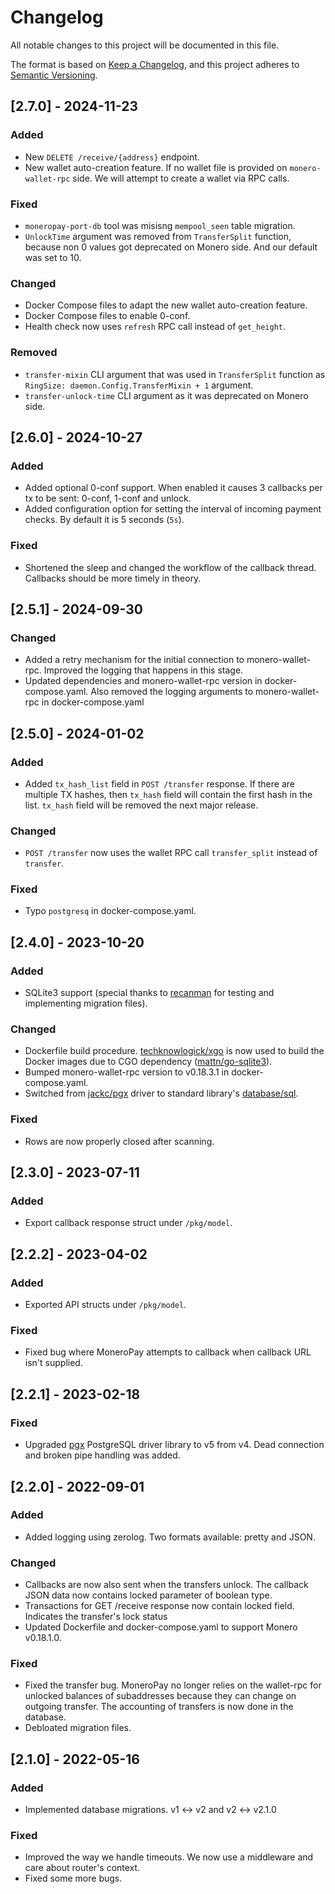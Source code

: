 # Changelog

All notable changes to this project will be documented in this file.

The format is based on [Keep a Changelog](https://keepachangelog.com/en/1.0.0/),
and this project adheres to [Semantic Versioning](https://semver.org/spec/v2.0.0.html).

## [2.7.0] - 2024-11-23
### Added
- New `DELETE /receive/{address}` endpoint.
- New wallet auto-creation feature. If no wallet file is provided on `monero-wallet-rpc` side. We will attempt to create a wallet via RPC calls.

### Fixed
- `moneropay-port-db` tool was misisng `mempool_seen` table migration.
- `UnlockTime` argument was removed from `TransferSplit` function, because non 0 values got deprecated on Monero side. And our default was set to 10.

### Changed
- Docker Compose files to adapt the new wallet auto-creation feature.
- Docker Compose files to enable 0-conf.
- Health check now uses `refresh` RPC call instead of `get_height`.

### Removed
- `transfer-mixin` CLI argument that was used in `TransferSplit` function as `RingSize: daemon.Config.TransferMixin + 1` argument.
- `transfer-unlock-time` CLI argument as it was deprecated on Monero side.

## [2.6.0] - 2024-10-27
### Added
- Added optional 0-conf support. When enabled it causes 3 callbacks per tx to be sent: 0-conf, 1-conf and unlock.
- Added configuration option for setting the interval of incoming payment checks. By default it is 5 seconds (`5s`).

### Fixed
- Shortened the sleep and changed the workflow of the callback thread. Callbacks should be more timely in theory.

## [2.5.1] - 2024-09-30
### Changed
- Added a retry mechanism for the initial connection to monero-wallet-rpc. Improved the logging that happens in this stage.
- Updated dependencies and monero-wallet-rpc version in docker-compose.yaml. Also removed the logging arguments to monero-wallet-rpc in docker-compose.yaml

## [2.5.0] - 2024-01-02
### Added
- Added `tx_hash_list` field in `POST /transfer` response. If there are multiple TX hashes, then `tx_hash` field will contain the first hash in the list. `tx_hash` field will be removed the next major release.

### Changed
- `POST /transfer` now uses the wallet RPC call `transfer_split` instead of `transfer`.

### Fixed
- Typo `postgresq` in docker-compose.yaml.

## [2.4.0] - 2023-10-20
### Added
- SQLite3 support (special thanks to [recanman](http://recanman7nly4wwc5f2t2h55jnxsr7wo664o3lsydngwetvrguz4esid.onion/) for testing and implementing migration files).

### Changed
- Dockerfile build procedure. [techknowlogick/xgo](https://github.com/techknowlogick/xgo) is now used to build the Docker images due to CGO dependency ([mattn/go-sqlite3](http://mattn.github.io/go-sqlite3/)).
- Bumped monero-wallet-rpc version to v0.18.3.1 in docker-compose.yaml.
- Switched from [jackc/pgx](https://github.com/jackc/pgx) driver to standard library's [database/sql](https://pkg.go.dev/database/sql).

### Fixed
- Rows are now properly closed after scanning.

## [2.3.0] - 2023-07-11
### Added
- Export callback response struct under `/pkg/model`.

## [2.2.2] - 2023-04-02
### Added
- Exported API structs under `/pkg/model`.

### Fixed
- Fixed bug where MoneroPay attempts to callback when callback URL isn't supplied.

## [2.2.1] - 2023-02-18
### Fixed
- Upgraded [pgx](https://github.com/jackc/pgx) PostgreSQL driver library to v5 from v4. Dead connection and broken pipe handling was added.

## [2.2.0] - 2022-09-01
### Added
- Added logging using zerolog. Two formats available: pretty and JSON.

### Changed
- Callbacks are now also sent when the transfers unlock. The callback JSON data now contains locked parameter of boolean type.
- Transactions for GET /receive response now contain locked field. Indicates the transfer's lock status
- Updated Dockerfile and docker-compose.yaml to support Monero v0.18.1.0.

### Fixed
- Fixed the transfer bug. MoneroPay no longer relies on the wallet-rpc for unlocked balances of subaddresses because they can change on outgoing transfer. The accounting of transfers is now done in the database.
- Debloated migration files.

## [2.1.0] - 2022-05-16
### Added
- Implemented database migrations. v1 <-> v2 and v2 <-> v2.1.0

### Fixed
- Improved the way we handle timeouts. We now use a middleware and care about router's context.
- Fixed some more bugs.
